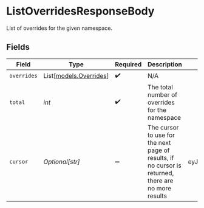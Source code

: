 # ListOverridesResponseBody

List of overrides for the given namespace.


## Fields

| Field                                                                                               | Type                                                                                                | Required                                                                                            | Description                                                                                         | Example                                                                                             |
| --------------------------------------------------------------------------------------------------- | --------------------------------------------------------------------------------------------------- | --------------------------------------------------------------------------------------------------- | --------------------------------------------------------------------------------------------------- | --------------------------------------------------------------------------------------------------- |
| `overrides`                                                                                         | List[[models.Overrides](../models/overrides.md)]                                                    | :heavy_check_mark:                                                                                  | N/A                                                                                                 |                                                                                                     |
| `total`                                                                                             | *int*                                                                                               | :heavy_check_mark:                                                                                  | The total number of overrides for the namespace                                                     |                                                                                                     |
| `cursor`                                                                                            | *Optional[str]*                                                                                     | :heavy_minus_sign:                                                                                  | The cursor to use for the next page of results, if no cursor is returned, there are no more results | eyJrZXkiOiJrZXlfMTIzNCJ9                                                                            |